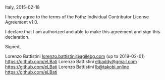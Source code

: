 Italy, 2015-02-18

I hereby agree to the terms of the Fothz Individual Contributor License
Agreement v1.0.

I declare that I am authorized and able to make this agreement and sign this
declaration.

Signed,

Lorenzo Battistini lorenzo.battistini@agilebg.com (up to 2019-02-01) https://github.com/eLBati
Lorenzo Battistini elbaddy@gmail.com https://github.com/eLBati
Lorenzo Battistini lb@takobi.online https://github.com/eLBati
